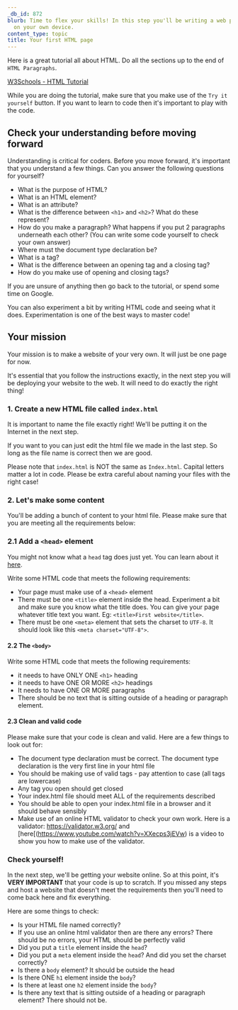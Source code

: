```yaml
---
_db_id: 872
blurb: Time to flex your skills! In this step you'll be writing a web page from scratch
  on your own device.
content_type: topic
title: Your first HTML page
---
```


Here is a great tutorial all about HTML. Do all the sections up to the end of `HTML Paragraphs`.

[W3Schools - HTML Tutorial](https://www.w3schools.com/html/html_intro.asp)

While you are doing the tutorial, make sure that you make use of the `Try it yourself` button. If you want to learn to code then it's important to play with the code. 

## Check your understanding before moving forward

Understanding is critical for coders. Before you move forward, it's important that you understand a few things. Can you answer the following questions for yourself?

- What is the purpose of HTML?
- What is an HTML element?
- What is an attribute?
- What is the difference between `<h1>` and `<h2>`? What do these represent?
- How do you make a paragraph? What happens if you put 2 paragraphs underneath each other? (You can write some code yourself to check your own answer)
- Where must the document type declaration be?
- What is a tag? 
- What is the difference between an opening tag and a closing tag?
- How do you make use of opening and closing tags?

If you are unsure of anything then go back to the tutorial, or spend some time on Google.

You can also experiment a bit by writing HTML code and seeing what it does. Experimentation is one of the best ways to master code!

## Your mission 

Your mission is to make a website of your very own. It will just be one page for now. 

It's essential that you follow the instructions exactly, in the next step you will be deploying your website to the web.  It will need to do exactly the right thing!

### 1. Create a new HTML file called `index.html`

It is important to name the file exactly right! We'll be putting it on the Internet in the next step. 

If you want to you can just edit the html file we made in the last step. So long as the file name is correct then we are good. 

Please note that `index.html` is NOT the same as `Index.html`. Capital letters matter a lot in code. Please be extra careful about naming your files with the right case!

### 2. Let's make some content 

You'll be adding a bunch of content to your html file. Please make sure that you are meeting all the requirements below:

### 2.1 Add a `<head>` element

You might not know what a `head` tag does just yet. You can learn about it [here](https://www.w3schools.com/html/html_head.asp).

Write some HTML code that meets the following requirements:

- Your page must make use of a `<head>` element 
- There must be one `<title>` element inside the head. Experiment a bit and make sure you know what the title does. You can give your page whatever title text you want. Eg: `<title>First website</title>`. 
- There must be one `<meta>` element that sets the charset to `UTF-8`. It should look like this `<meta charset="UTF-8">`. 

#### 2.2 The `<body>`

Write some HTML code that meets the following requirements:

- it needs to have ONLY ONE `<h1>` heading 
- it needs to have ONE OR MORE `<h2>` headings
- It needs to have ONE OR MORE paragraphs
- There should be no text that is sitting outside of a heading or paragraph element.

#### 2.3 Clean and valid code

Please make sure that your code is clean and valid. Here are a few things to look out for:

- The document type declaration must be correct. The document type declaration is the very first line in your html file
- You should be making use of valid tags - pay attention to case (all tags are lowercase)
- Any tag you open should get closed
- Your index.html file should meet ALL of the requirements described
- You should be able to open your index.html file in a browser and it should behave sensibly
- Make use of an online HTML validator to check your own work. Here is a validator: https://validator.w3.org/ and [here[(https://www.youtube.com/watch?v=XXecps3jEVw) is a video to show you how to make use of the validator.

### Check yourself!

In the next step, we'll be getting your website online. So at this point, it's **VERY IMPORTANT** that your code is up to scratch. If you missed any steps and host a website that doesn't meet the requirements then you'll need to come back here and fix everything. 

Here are some things to check:

- Is your HTML file named correctly?
- If you use an online html validator then are there any errors? There should be no errors, your HTML should be perfectly valid
- Did you put a `title` element inside the `head`?
- Did you put a `meta` element inside the `head`? And did you set the charset correctly?
- Is there a `body` element? It should be outside the head
- Is there ONE `h1` element inside the `body`?
- Is there at least one `h2` element inside the `body`?
- Is there any text that is sitting outside of a heading or paragraph element? There should not be.
